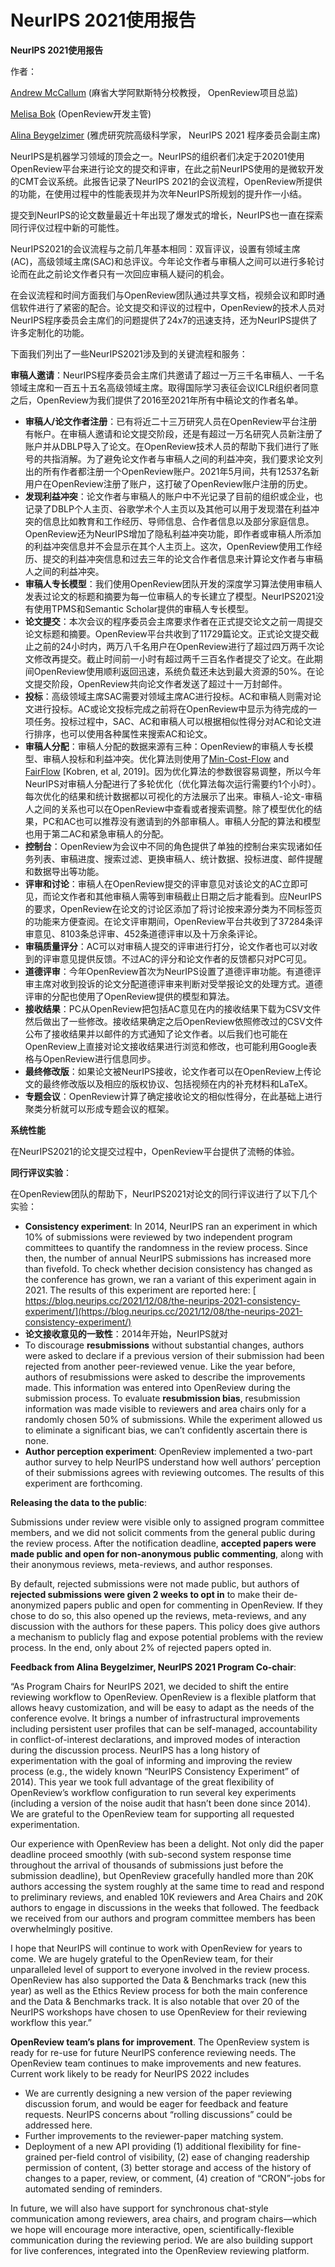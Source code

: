 # NeurIPS 2021使用报告

**NeurIPS 2021使用报告**

作者：

[Andrew McCallum](https://people.cs.umass.edu/\~mccallum/) (麻省大学阿默斯特分校教授， OpenReview项目总监)

[Melisa Bok](https://www.cics.umass.edu/people/bok-melisa) (OpenReview开发主管)

[Alina Beygelzimer](https://hunch.net/\~beygel/) (雅虎研究院高级科学家， NeurIPS 2021 程序委员会副主席)

NeurIPS是机器学习领域的顶会之一。NeurIPS的组织者们决定于20201使用OpenReview平台来进行论文的提交和评审，在此之前NeurIPS使用的是微软开发的CMT会议系统。此报告记录了NeurIPS 2021的会议流程，OpenReview所提供的功能，在使用过程中的性能表现并为次年NeurIPS所规划的提升作一小结。

提交到NeurIPS的论文数量最近十年出现了爆发式的增长，NeurIPS也一直在探索同行评仪过程中新的可能性。

NeurIPS2021的会议流程与之前几年基本相同：双盲评议，设置有领域主席(AC)，高级领域主席(SAC)和总评议。今年论文作者与审稿人之间可以进行多轮讨论而在此之前论文作者只有一次回应审稿人疑问的机会。

在会议流程和时间方面我们与OpenReview团队通过共享文档，视频会议和即时通信软件进行了紧密的配合。论文提交和评议的过程中，OpenReview的技术人员对NeurIPS程序委员会主席们的问题提供了24x7的迅速支持，还为NeurIPS提供了许多定制化的功能。

下面我们列出了一些NeurIPS2021涉及到的关键流程和服务：

**审稿人邀请**：NeurIPS程序委员会主席们共邀请了超过一万三千名审稿人、一千名领域主席和一百五十五名高级领域主席。取得国际学习表征会议ICLR组织者同意之后，OpenReview为我们提供了2016至2021年所有中稿论文的作者名单。

* **审稿人/论文作者注册**：已有将近二十三万研究人员在OpenReview平台注册有帐户。在审稿人邀请和论文提交阶段，还是有超过一万名研究人员新注册了账户并从DBLP导入了论文。在OpenReview技术人员的帮助下我们进行了账号的共指消解。为了避免论文作者与审稿人之间的利益冲突，我们要求论文列出的所有作者都注册一个OpenReview账户。2021年5月间，共有12537名新用户在OpenReview注册了账户，这打破了OpenReview账户注册的历史。
* **发现利益冲突**：论文作者与审稿人的账户中不光记录了目前的组织或企业，也记录了DBLP个人主页、谷歌学术个人主页以及其他可以用于发现潜在利益冲突的信息比如教育和工作经历、导师信息、合作者信息以及部分家庭信息。OpenReview还为NeurIPS增加了隐私利益冲突功能，即作者或审稿人所添加的利益冲突信息并不会显示在其个人主页上。这次，OpenReview使用工作经历、提交的利益冲突信息和过去三年的论文合作者信息来计算论文作者与审稿人之间的利益冲突。
* **审稿人专长模型**：我们使用OpenReview团队开发的深度学习算法使用审稿人发表过论文的标题和摘要为每一位审稿人的专长建立了模型。NeurIPS2021没有使用TPMS和Semantic Scholar提供的审稿人专长模型。
* **论文提交**：本次会议的程序委员会主席要求作者在正式提交论文之前一周提交论文标题和摘要。OpenReview平台共收到了11729篇论文。正式论文提交截止之前的24小时内，两万八千名用户在OpenReview进行了超过四万两千次论文修改再提交。截止时间前一小时有超过两千三百名作者提交了论文。在此期间OpenReview使用顺利返回迅速，系统负载还未达到最大资源的50%。在论文提交阶段，OpenReview共向论文作者发送了超过十一万封邮件。
* **投标**：高级领域主席SAC需要对领域主席AC进行投标。AC和审稿人则需对论文进行投标。AC或论文投标完成之前将在OpenReview中显示为待完成的一项任务。投标过程中，SAC、AC和审稿人可以根据相似性得分对AC和论文进行排序，也可以使用各种属性来搜索AC和论文。
* **审稿人分配**：审稿人分配的数据来源有三种：OpenReview的审稿人专长模型、审稿人投标和利益冲突。优化算法则使用了[Min-Cost-Flow](https://developers.google.com/optimization/flow/mincostflow) and [FairFlow](https://arxiv.org/abs/1905.11924v1) \[Kobren, et al, 2019]。因为优化算法的参数很容易调整，所以今年NeurIPS对审稿人分配进行了多轮优化（优化算法每次运行需要约1个小时）。每次优化的结果和统计数据都以可视化的方法展示了出来。审稿人-论文-审稿人之间的关系也可以在OpenReview中查看或者搜索调整。除了模型优化的结果，PC和AC也可以推荐没有邀请到的外部审稿人。审稿人分配的算法和模型也用于第二AC和紧急审稿人的分配。
* **控制台**：OpenReview为会议中不同的角色提供了单独的控制台来实现诸如任务列表、审稿进度、搜索过滤、更换审稿人、统计数据、投标进度、邮件提醒和数据导出等功能。
* **评审和讨论**：审稿人在OpenReview提交的评审意见对该论文的AC立即可见，而论文作者和其他审稿人需等到审稿截止日期之后才能看到。应NeurIPS的要求，OpenReview在论文的讨论区添加了将讨论按来源分类为不同标签页的功能来方便查阅。在论文评审期间，OpenReview平台共收到了37284条评审意见、8103条总评审、452条道德评审以及十万余条评论。
* **审稿质量评分**：AC可以对审稿人提交的评审进行打分，论文作者也可以对收到的评审意见提供反馈。不过AC的评分和论文作者的反馈都只对PC可见。
* **道德评审**：今年OpenReview首次为NeurIPS设置了道德评审功能。有道德评审主席对收到投诉的论文分配道德评审来判断对受举报论文的处理方式。道德评审的分配也使用了OpenReview提供的模型和算法。
* **接收结果**：PC从OpenReview把包括AC意见在内的接收结果下载为CSV文件然后做出了一些修改。接收结果确定之后OpenReview依照修改过的CSV文件公布了接收结果并以邮件的方式通知了论文作者。以后我们也可能在OpenReview上直接对论文接收结果进行浏览和修改，也可能利用Google表格与OpenReview进行信息同步。
* **最终修改版**：如果论文被NeurIPS接收，论文作者可以在OpenReview上传论文的最终修改版以及相应的版权协议、包括视频在内的补充材料和LaTeX。
* **专题会议**：OpenReview计算了确定接收论文的相似性得分，在此基础上进行聚类分析就可以形成专题会议的框架。

**系统性能**

在NeurIPS2021的论文提交过程中，OpenReview平台提供了流畅的体验。

**同行评议实验**：

在OpenReview团队的帮助下，NeurIPS2021对论文的同行评议进行了以下几个实验：

* **Consistency experiment**: In 2014, NeurIPS ran an experiment in which 10% of submissions were reviewed by two independent program committees to quantify the randomness in the review process. Since then, the number of annual NeurIPS submissions has increased more than fivefold. To check whether decision consistency has changed as the conference has grown, we ran a variant of this experiment again in 2021. Thе results of this experiment are reported here: ​[​https://blog.neurips.cc/2021/12/08/the-neurips-2021-consistency-experiment/](https://blog.neurips.cc/2021/12/08/the-neurips-2021-consistency-experiment/)
* **论文接收意见的一致性**：2014年开始，NeurIPS就对
* To discourage **resubmissions** without substantial changes, authors were asked to declare if a previous version of their submission had been rejected from another peer-reviewed venue. Like the year before, authors of resubmissions were asked to describe the improvements made. This information was entered into OpenReview during the submission process. To evaluate **resubmission bias**, resubmission information was made visible to reviewers and area chairs only for a randomly chosen 50% of submissions. While the experiment allowed us to eliminate a significant bias, we can’t confidently ascertain there is none.
* **Author perception experiment**: OpenReview implemented a two-part author survey to help NeurIPS understand how well authors’ perception of their submissions agrees with reviewing outcomes. The results of this experiment are forthcoming.

**Releasing the data to the public**:

Submissions under review were visible only to assigned program committee members, and we did not solicit comments from the general public during the review process. After the notification deadline, **accepted papers were made public and open for non-anonymous public commenting**, along with their anonymous reviews, meta-reviews, and author responses.

By default, rejected submissions were not made public, but authors of **rejected submissions were given 2 weeks to opt in** to make their de-anonymized papers public and open for commenting in OpenReview. If they chose to do so, this also opened up the reviews, meta-reviews, and any discussion with the authors for these papers. This policy does give authors a mechanism to publicly flag and expose potential problems with the review process. In the end, only about 2% of rejected papers opted in.

**Feedback from Alina Beygelzimer, NeurIPS 2021 Program Co-chair**:

“As Program Chairs for NeurIPS 2021, we decided to shift the entire reviewing workflow to OpenReview. OpenReview is a flexible platform that allows heavy customization, and will be easy to adapt as the needs of the conference evolve. It brings a number of infrastructural improvements including persistent user profiles that can be self-managed, accountability in conflict-of-interest declarations, and improved modes of interaction during the discussion process. NeurIPS has a long history of experimentation with the goal of informing and improving the review process (e.g., the widely known “NeurIPS Consistency Experiment” of 2014). This year we took full advantage of the great flexibility of OpenReview’s workflow configuration to run several key experiments (including a version of the noise audit that hasn’t been done since 2014). We are grateful to the OpenReview team for supporting all requested experimentation.

Our experience with OpenReview has been a delight. Not only did the paper deadline proceed smoothly (with sub-second system response time throughout the arrival of thousands of submissions just before the submission deadline), but OpenReview gracefully handled more than 20K authors accessing the system roughly at the same time to read and respond to preliminary reviews, and enabled 10K reviewers and Area Chairs and 20K authors to engage in discussions in the weeks that followed. The feedback we received from our authors and program committee members has been overwhelmingly positive.

I hope that NeurIPS will continue to work with OpenReview for years to come. We are hugely grateful to the OpenReview team, for their unparalleled level of support to everyone involved in the review process. OpenReview has also supported the Data & Benchmarks track (new this year) as well as the Ethics Review process for both the main conference and the Data & Benchmarks track. It is also notable that over 20 of the NeurIPS workshops have chosen to use OpenReview for their reviewing workflow this year.”

**OpenReview team’s plans for improvement**. The OpenReview system is ready for re-use for future NeurIPS conference reviewing needs. The OpenReview team continues to make improvements and new features. Current work likely to be ready for NeurIPS 2022 includes

* We are currently designing a new version of the paper reviewing discussion forum, and would be eager for feedback and feature requests. NeurIPS concerns about “rolling discussions” could be addressed here.
* Further improvements to the reviewer-paper matching system.
* Deployment of a new API providing (1) additional flexibility for fine-grained per-field control of visibility, (2) ease of changing readership permission of content, (3) better storage and access of the history of changes to a paper, review, or comment, (4) creation of “CRON”-jobs for automated sending of reminders.

In future, we will also have support for synchronous chat-style communication among reviewers, area chairs, and program chairs––which we hope will encourage more interactive, open, scientifically-flexible communication during the reviewing period. We are also building support for live conferences, integrated into the OpenReview reviewing platform.

```
```
